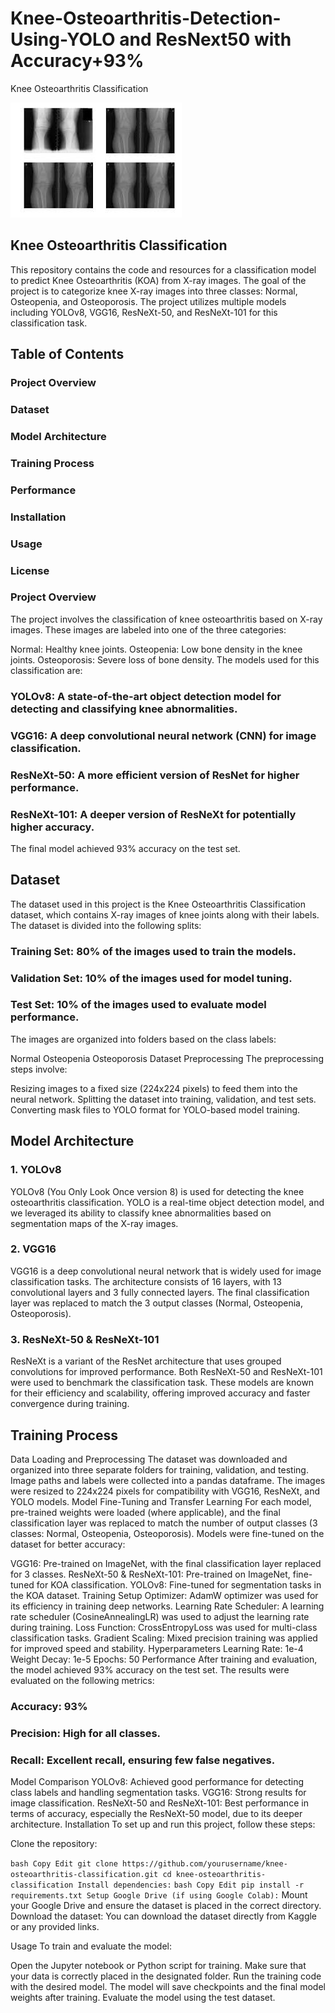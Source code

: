 # Knee-Osteoarthritis-Detection-Using-YOLO and ResNext50 with Accuracy+93%
Knee Osteoarthritis Classification

![From Dataset](https://github.com/alirzx/Knee-Osteoarthritis-Detection-Using-YOLO/blob/main/KNEE.jpg?raw=true)


## Knee Osteoarthritis Classification
This repository contains the code and resources for a classification model to predict Knee Osteoarthritis (KOA) from X-ray images. The goal of the project is to categorize knee X-ray images into three classes: Normal, Osteopenia, and Osteoporosis. The project utilizes multiple models including YOLOv8, VGG16, ResNeXt-50, and ResNeXt-101 for this classification task.

## Table of Contents
### Project Overview
### Dataset
### Model Architecture
### Training Process
### Performance
### Installation
### Usage
### License
### Project Overview
The project involves the classification of knee osteoarthritis based on X-ray images. These images are labeled into one of the three categories:

Normal: Healthy knee joints.
Osteopenia: Low bone density in the knee joints.
Osteoporosis: Severe loss of bone density.
The models used for this classification are:

### YOLOv8: A state-of-the-art object detection model for detecting and classifying knee abnormalities.
### VGG16: A deep convolutional neural network (CNN) for image classification.
### ResNeXt-50: A more efficient version of ResNet for higher performance.
### ResNeXt-101: A deeper version of ResNeXt for potentially higher accuracy.
The final model achieved 93% accuracy on the test set.

## Dataset
The dataset used in this project is the Knee Osteoarthritis Classification dataset, which contains X-ray images of knee joints along with their labels. The dataset is divided into the following splits:

### Training Set: 80% of the images used to train the models.
### Validation Set: 10% of the images used for model tuning.
### Test Set: 10% of the images used to evaluate model performance.
The images are organized into folders based on the class labels:

Normal
Osteopenia
Osteoporosis
Dataset Preprocessing
The preprocessing steps involve:

Resizing images to a fixed size (224x224 pixels) to feed them into the neural network.
Splitting the dataset into training, validation, and test sets.
Converting mask files to YOLO format for YOLO-based model training.
## Model Architecture
### 1. YOLOv8
YOLOv8 (You Only Look Once version 8) is used for detecting the knee osteoarthritis classification. YOLO is a real-time object detection model, and we leveraged its ability to classify knee abnormalities based on segmentation maps of the X-ray images.

### 2. VGG16
VGG16 is a deep convolutional neural network that is widely used for image classification tasks. The architecture consists of 16 layers, with 13 convolutional layers and 3 fully connected layers. The final classification layer was replaced to match the 3 output classes (Normal, Osteopenia, Osteoporosis).

### 3. ResNeXt-50 & ResNeXt-101
ResNeXt is a variant of the ResNet architecture that uses grouped convolutions for improved performance. Both ResNeXt-50 and ResNeXt-101 were used to benchmark the classification task. These models are known for their efficiency and scalability, offering improved accuracy and faster convergence during training.

## Training Process
Data Loading and Preprocessing
The dataset was downloaded and organized into three separate folders for training, validation, and testing.
Image paths and labels were collected into a pandas dataframe.
The images were resized to 224x224 pixels for compatibility with VGG16, ResNeXt, and YOLO models.
Model Fine-Tuning and Transfer Learning
For each model, pre-trained weights were loaded (where applicable), and the final classification layer was replaced to match the number of output classes (3 classes: Normal, Osteopenia, Osteoporosis). Models were fine-tuned on the dataset for better accuracy:

VGG16: Pre-trained on ImageNet, with the final classification layer replaced for 3 classes.
ResNeXt-50 & ResNeXt-101: Pre-trained on ImageNet, fine-tuned for KOA classification.
YOLOv8: Fine-tuned for segmentation tasks in the KOA dataset.
Training Setup
Optimizer: AdamW optimizer was used for its efficiency in training deep networks.
Learning Rate Scheduler: A learning rate scheduler (CosineAnnealingLR) was used to adjust the learning rate during training.
Loss Function: CrossEntropyLoss was used for multi-class classification tasks.
Gradient Scaling: Mixed precision training was applied for improved speed and stability.
Hyperparameters
Learning Rate: 1e-4
Weight Decay: 1e-5
Epochs: 50
Performance
After training and evaluation, the model achieved 93% accuracy on the test set. The results were evaluated on the following metrics:

### Accuracy: 93%
### Precision: High for all classes.
### Recall: Excellent recall, ensuring few false negatives.
Model Comparison
YOLOv8: Achieved good performance for detecting class labels and handling segmentation tasks.
VGG16: Strong results for image classification.
ResNeXt-50 and ResNeXt-101: Best performance in terms of accuracy, especially the ResNeXt-50 model, due to its deeper architecture.
Installation
To set up and run this project, follow these steps:

Clone the repository:

`` bash
Copy
Edit
git clone https://github.com/yourusername/knee-osteoarthritis-classification.git
cd knee-osteoarthritis-classification
Install dependencies:
``
`` bash
Copy
Edit
pip install -r requirements.txt
Setup Google Drive (if using Google Colab):
``
Mount your Google Drive and ensure the dataset is placed in the correct directory.
Download the dataset: You can download the dataset directly from Kaggle or any provided links.

Usage
To train and evaluate the model:

Open the Jupyter notebook or Python script for training.
Make sure that your data is correctly placed in the designated folder.
Run the training code with the desired model.
The model will save checkpoints and the final model weights after training.
Evaluate the model using the test dataset.

